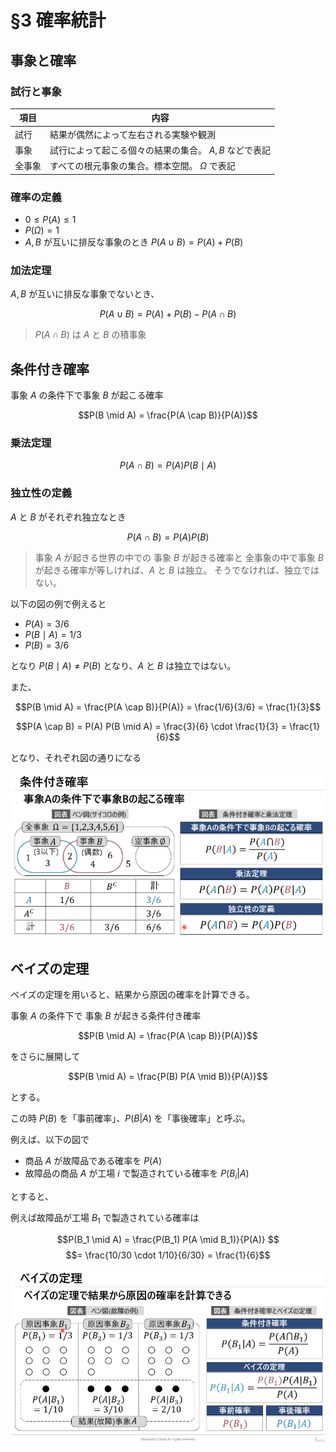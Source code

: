 # §3 確率統計

## 事象と確率

### 試行と事象
| 項目 | 内容 |
| --- | --- |
| 試行 | 結果が偶然によって左右される実験や観測 |
| 事象 | 試行によって起こる個々の結果の集合。 $A,B$ などで表記 |
| 全事象 | すべての根元事象の集合。標本空間。 $\Omega$ で表記 |

### 確率の定義
* $0 \le P(A) \le 1$
* $P(\Omega) = 1$
* $A,B$ が互いに排反な事象のとき $P(A \cup B) = P(A) + P(B)$

### 加法定理
$A,B$ が互いに排反な事象でないとき、

$$P(A \cup B) = P(A) + P(B) - P (A \cap B)$$

> $P (A \cap B)$ は $A$ と $B$ の積事象

## 条件付き確率
事象 $A$ の条件下で事象 $B$ が起こる確率

$$P(B \mid A) = \frac{P(A \cap B)}{P(A)}$$

### 乗法定理

$$P(A \cap B) = P(A) P(B \mid A)$$

### 独立性の定義
$A$ と $B$ がそれぞれ独立なとき

$$P(A \cap B) = P(A) P(B)$$

> 事象 $A$ が起きる世界の中での 事象 $B$ が起きる確率と
> 全事象の中で事象 $B$ が起きる確率が等しければ、$A$ と $B$ は独立。
> そうでなければ、独立ではない。

以下の図の例で例えると

* $P(A) = 3/6$
* $P(B \mid A) = 1/3$
* $P(B) = 3/6$

となり $P(B \mid A) \neq P(B)$ となり、$A$ と $B$ は独立ではない。

また、

$$P(B \mid A) = \frac{P(A \cap B)}{P(A)} = \frac{1/6}{3/6} = \frac{1}{3}$$

$$P(A \cap B) = P(A) P(B \mid A) = \frac{3}{6} \cdot \frac{1}{3} = \frac{1}{6}$$

となり、それぞれ図の通りになる

![](./assets/conditional_prob.png)


## ベイズの定理
ベイズの定理を用いると、結果から原因の確率を計算できる。

事象 $A$ の条件下で 事象 $B$ が起きる条件付き確率

$$P(B \mid A) = \frac{P(A \cap B)}{P(A)}$$

をさらに展開して

$$P(B \mid A) = \frac{P(B) P(A \mid B)}{P(A)}$$

とする。

この時 $P(B)$ を「事前確率」、$P(B | A)$ を「事後確率」と呼ぶ。

例えば、以下の図で

* 商品 $A$ が故障品である確率を $P(A)$ 
* 故障品の商品 $A$ が工場 $i$ で製造されている確率を $P(B_i | A)$

とすると、

例えば故障品が工場 $B_1$ で製造されている確率は

$$P(B_1 \mid A) = \frac{P(B_1) P(A \mid B_1)}{P(A)} $$
$$= \frac{10/30 \cdot 1/10}{6/30} = \frac{1}{6}$$

![](./assets/bayes_theorem.png)

